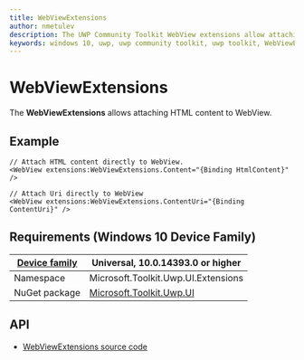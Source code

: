 ```yaml
---
title: WebViewExtensions
author: nmetulev
description: The UWP Community Toolkit WebView extensions allow attaching HTML content to WebView through XAML directly or through Binding
keywords: windows 10, uwp, uwp community toolkit, uwp toolkit, WebViewExtensions, webview, extensions
---
```


# WebViewExtensions

The **WebViewExtensions** allows attaching HTML content to WebView.

## Example

```xaml
// Attach HTML content directly to WebView.
<WebView extensions:WebViewExtensions.Content="{Binding HtmlContent}" />

// Attach Uri directly to WebView
<WebView extensions:WebViewExtensions.ContentUri="{Binding ContentUri}" />
```

## Requirements (Windows 10 Device Family)

| [Device family](http://go.microsoft.com/fwlink/p/?LinkID=526370) | Universal, 10.0.14393.0 or higher |
| --- | --- |
| Namespace | Microsoft.Toolkit.Uwp.UI.Extensions |
| NuGet package | [Microsoft.Toolkit.Uwp.UI](https://www.nuget.org/packages/Microsoft.Toolkit.Uwp.UI/) |

## API

* [WebViewExtensions source code](https://github.com/Microsoft/UWPCommunityToolkit/tree/master/Microsoft.Toolkit.Uwp.UI/Extensions/WebView)

